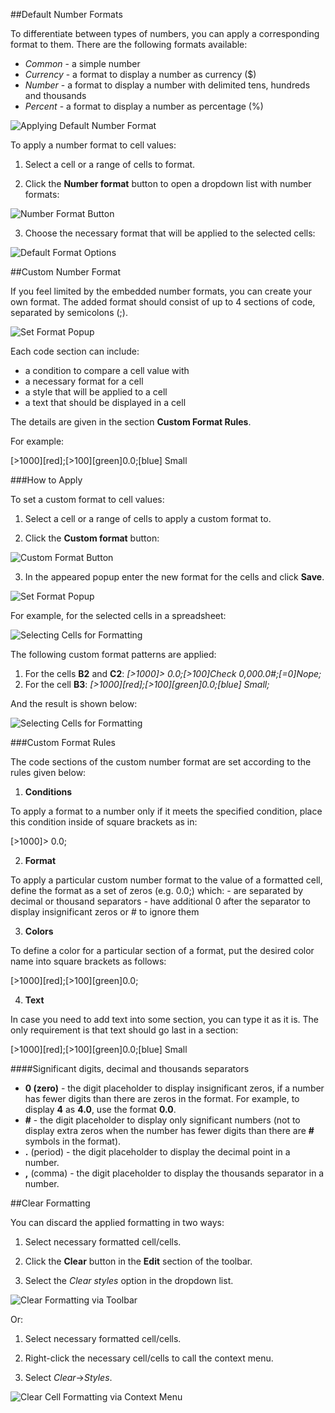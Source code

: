 ##Default Number Formats

To differentiate between types of numbers, you can apply a corresponding format to them. There are the following formats available:

- *Common* - a simple number
- *Currency* - a format to display a number as currency ($)
- *Number* - a format to display a number with delimited tens, hundreds and thousands
- *Percent* - a format to display a number as percentage (%)

![Applying Default Number Format](img/currency_number_format.png)

To apply a number format to cell values:

1) Select a cell or a range of cells to format.

2) Click the **Number format** button to open a dropdown list with number formats:

![Number Format Button](img/number_format_button.png)

3) Choose the necessary format that will be applied to the selected cells:

![Default Format Options](img/number_format_options.png)

##Custom Number Format

If you feel limited by the embedded number formats, you can create your own format. The added format should consist of up to 4 sections of code, separated by semicolons (;). 

![Set Format Popup](img/custom_format_popup.png)

Each code section can include:

- a condition to compare a cell value with
- a necessary format for a cell
- a style that will be applied to a cell 
- a text that should be displayed in a cell

The details are given in the section **Custom Format Rules**.

For example:

[>1000][red];[>100][green]0.0;[blue] Small

###How to Apply

To set a custom format to cell values:

1) Select a cell or a range of cells to apply a custom format to.

2) Click the **Custom format** button: 

![Custom Format Button](img/custom_format_button.png)     

3) In the appeared popup enter the new format for the cells and click **Save**.

![Set Format Popup](img/custom_format_popup.png)

For example, for the selected cells in a spreadsheet:

![Selecting Cells for Formatting](img/custom_format_cells.png)

The following custom format patterns are applied:

1. For the cells **B2** and **C2**: *[>1000]> 0.0;[>100]Check 0,000.0#;[=0]Nope;*
2. For the cell **B3**: *[>1000][red];[>100][green]0.0;[blue] Small;*

And the result is shown below:

![Selecting Cells for Formatting](img/custom_format_result.png)

###Custom Format Rules

The code sections of the custom number format are set according to the rules given below:

1) **Conditions**

To apply a format to a number only if it meets the specified condition, place this condition inside of square brackets as in:

[>1000]> 0.0;

2) **Format**

To apply a particular custom number format to the value of a formatted cell, define the format as a set of zeros (e.g. 0.0;) which:
	- are separated by decimal or thousand separators
	- have additional 0 after the separator to display insignificant zeros or # to ignore them

3) **Colors**

To define a color for a particular section of a format, put the desired color name into square brackets as follows:

[>1000][red];[>100][green]0.0;

4) **Text**

In case you need to add text into some section, you can type it as it is. The only requirement is that text should go last in a section:

[>1000][red];[>100][green]0.0;[blue] Small


####Significant digits, decimal and thousands separators

- **0 (zero)** - the digit placeholder to display insignificant zeros, if a number has fewer digits than there are zeros in the format. For example, to display **4** as **4.0**, use the format **0.0**.
- **#** - the digit placeholder to display only significant numbers (not to display extra zeros when the number has fewer digits than there are **#** symbols in the format).
- **.** (period) - the digit placeholder to display the decimal point in a number.
- **,** (comma) - the digit placeholder to display the thousands separator in a number.


##Clear Formatting

You can discard the applied formatting in two ways:

1) Select necessary formatted cell/cells.

2) Click the **Clear** button in the **Edit** section of the toolbar.

3) Select the *Clear styles* option in the dropdown list.

![Clear Formatting via Toolbar](img/clear_formatting.png)

Or:

1) Select necessary formatted cell/cells.

2) Right-click the necessary cell/cells to call the context menu.

3) Select *Clear*->*Styles*.

![Clear Cell Formatting via Context Menu](img/clear_custom_cell_format.png)

